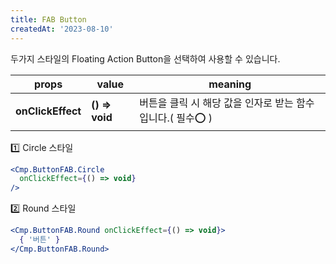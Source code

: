 ```yaml
---
title: FAB Button
createdAt: '2023-08-10'
---
```


두가지 스타일의 Floating Action Button을 선택하여 사용할 수 있습니다.

| props             | value          | meaning                                                    |
| ----------------- | -------------- | ---------------------------------------------------------- |
| **onClickEffect** | **() => void** | 버튼을 클릭 시 해당 값을 인자로 받는 함수입니다.( 필수⭕ ) |

1️⃣ Circle 스타일

```jsx
<Cmp.ButtonFAB.Circle
  onClickEffect={() => void}
/>
```

2️⃣ Round 스타일

```jsx
<Cmp.ButtonFAB.Round onClickEffect={() => void}>
  { '버튼' }
</Cmp.ButtonFAB.Round>
```
